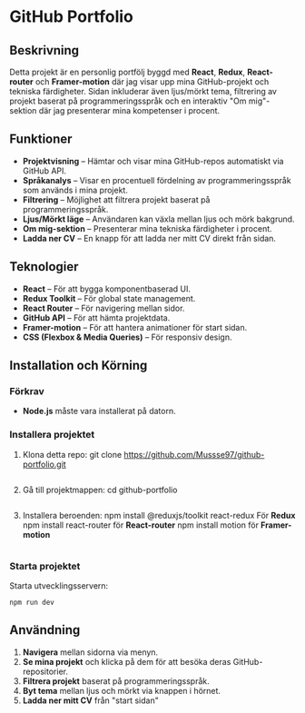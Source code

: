 # GitHub Portfolio

## Beskrivning
Detta projekt är en personlig portfölj byggd med **React**, **Redux**, **React-router** och **Framer-motion** där jag visar upp mina GitHub-projekt och tekniska färdigheter. Sidan inkluderar även ljus/mörkt tema, filtrering av projekt baserat på programmeringsspråk och en interaktiv "Om mig"-sektion där jag presenterar mina kompetenser i procent.

## Funktioner
- **Projektvisning** – Hämtar och visar mina GitHub-repos automatiskt via GitHub API.
- **Språkanalys** – Visar en procentuell fördelning av programmeringsspråk som används i mina projekt.
- **Filtrering** – Möjlighet att filtrera projekt baserat på programmeringsspråk.
- **Ljus/Mörkt läge** – Användaren kan växla mellan ljus och mörk bakgrund.
- **Om mig-sektion** – Presenterar mina tekniska färdigheter i procent.
- **Ladda ner CV** – En knapp för att ladda ner mitt CV direkt från sidan.

## Teknologier
- **React** – För att bygga komponentbaserad UI.
- **Redux Toolkit** – För global state management.
- **React Router** – För navigering mellan sidor.
- **GitHub API** – För att hämta projektdata.
- **Framer-motion** – För att hantera animationer för start sidan.
- **CSS (Flexbox & Media Queries)** – För responsiv design.

## Installation och Körning
### Förkrav
- **Node.js** måste vara installerat på datorn.

### Installera projektet
1. Klona detta repo:
   git clone https://github.com/Mussse97/github-portfolio.git
   ```
2. Gå till projektmappen:
   cd github-portfolio
   ```
3. Installera beroenden:
    npm install @reduxjs/toolkit react-redux För **Redux**
    npm install react-router för **React-router**
    npm install motion för **Framer-motion**
   ```

### Starta projektet
Starta utvecklingsservern:
```
npm run dev
```

## Användning
1. **Navigera** mellan sidorna via menyn.
2. **Se mina projekt** och klicka på dem för att besöka deras GitHub-repositorier.
3. **Filtrera projekt** baserat på programmeringsspråk.
4. **Byt tema** mellan ljus och mörkt via knappen i hörnet.
5. **Ladda ner mitt CV** från "start sidan"

